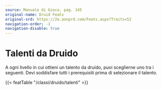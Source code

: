 ```yaml
---
source: Manuale di Gioco, pag. 145
original-name: Druid Feats
original-srd: https://2e.aonprd.com/Feats.aspx?Traits=52
navigation-order: -1
navigation-disable: true
---
```


# Talenti da Druido

A ogni livello in cui ottieni un talento da druido, puoi sceglierne uno tra i
seguenti. Devi soddisfare tutti i prerequisiti prima di selezionare il talento.

{{< featTable "/classi/druido/talenti" >}}
